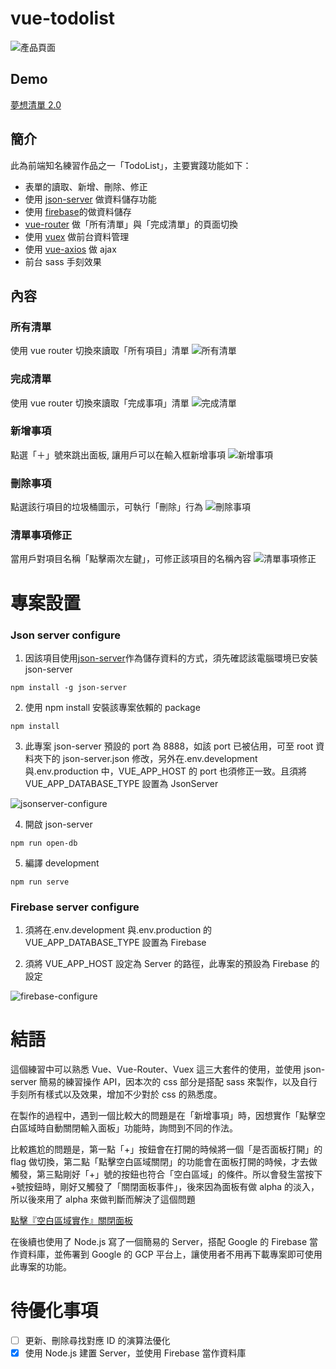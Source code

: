 # vue-todolist

![產品頁面](https://github.com/destiny5420/vue-todolist/blob/develop/page_source/todolist_banner.png)

## Demo

[夢想清單 2.0](https://destiny5420.github.io/vue-todolist/)

## 簡介

此為前端知名練習作品之一「TodoList」，主要實踐功能如下：

- 表單的讀取、新增、刪除、修正
- 使用 [json-server](https://www.npmjs.com/package/json-server) 做資料儲存功能
- 使用 [firebase](https://firebase.google.com/)的做資料儲存
- [vue-router](https://router.vuejs.org) 做「所有清單」與「完成清單」的頁面切換
- 使用 [vuex](https://vuex.vuejs.org) 做前台資料管理
- 使用 [vue-axios](https://www.npmjs.com/package/vue-axios) 做 ajax
- 前台 sass 手刻效果

## 內容

### 所有清單

使用 vue router 切換來讀取「所有項目」清單
![所有清單](https://github.com/destiny5420/vue-todolist/blob/develop/page_source/all-list.png)

### 完成清單

使用 vue router 切換來讀取「完成事項」清單
![完成清單](https://github.com/destiny5420/vue-todolist/blob/develop/page_source/done-list.png)

### 新增事項

點選「＋」號來跳出面板, 讓用戶可以在輸入框新增事項
![新增事項](https://github.com/destiny5420/vue-todolist/blob/develop/page_source/create.png)

### 刪除事項

點選該行項目的垃圾桶圖示，可執行「刪除」行為
![刪除事項](https://github.com/destiny5420/vue-todolist/blob/develop/page_source/delete.png)

### 清單事項修正

當用戶對項目名稱「點擊兩次左鍵」，可修正該項目的名稱內容
![清單事項修正](https://github.com/destiny5420/vue-todolist/blob/develop/page_source/editor.png)

# 專案設置

### Json server configure

1. 因該項目使用[json-server](https://www.npmjs.com/package/json-server)作為儲存資料的方式，須先確認該電腦環境已安裝 json-server

```
npm install -g json-server
```

2. 使用 npm install 安裝該專案依賴的 package

```
npm install
```

3. 此專案 json-server 預設的 port 為 8888，如該 port 已被佔用，可至 root 資料夾下的 json-server.json 修改，另外在.env.development 與.env.production 中，VUE_APP_HOST 的 port 也須修正一致。且須將 VUE_APP_DATABASE_TYPE 設置為 JsonServer

![jsonserver-configure](https://github.com/destiny5420/vue-todolist/blob/develop/page_source/project-setting-json-server.png)

4. 開啟 json-server

```
npm run open-db
```

5. 編譯 development

```
npm run serve
```

### Firebase server configure

1. 須將在.env.development 與.env.production 的 VUE_APP_DATABASE_TYPE 設置為 Firebase

2. 須將 VUE_APP_HOST 設定為 Server 的路徑，此專案的預設為 Firebase 的設定

![firebase-configure](https://github.com/destiny5420/vue-todolist/blob/develop/page_source/project-setting-firebase-server.png)

# 結語

這個練習中可以熟悉 Vue、Vue-Router、Vuex 這三大套件的使用，並使用 json-server 簡易的練習操作 API，因本次的 css 部分是搭配 sass 來製作，以及自行手刻所有樣式以及效果，增加不少對於 css 的熟悉度。

在製作的過程中，遇到一個比較大的問題是在「新增事項」時，因想實作「點擊空白區域時自動關閉輸入面板」功能時，詢問到不同的作法。

比較尷尬的問題是，第一點「+」按鈕會在打開的時候將一個「是否面板打開」的 flag 做切換，第二點「點擊空白區域關閉」的功能會在面板打開的時候，才去做觸發，第三點剛好「+」號的按鈕也符合「空白區域」的條件。所以會發生當按下+號按鈕時，剛好又觸發了「關閉面板事件」，後來因為面板有做 alpha 的淡入，所以後來用了 alpha 來做判斷而解決了這個問題

[點擊『空白區域實作』關閉面板](https://codepen.io/paper_hsiao/pen/KKzVYXy?fbclid=IwAR2bQ5hrcuIh_ThHY_du5iTEKXsJbiwwsHN9N729P7AEbST9PP9ruAJEtSM)

在後續也使用了 Node.js 寫了一個簡易的 Server，搭配 Google 的 Firebase 當作資料庫，並佈署到 Google 的 GCP 平台上，讓使用者不用再下載專案即可使用此專案的功能。

# 待優化事項

- [ ] 更新、刪除尋找對應 ID 的演算法優化
- [x] 使用 Node.js 建置 Server，並使用 Firebase 當作資料庫
